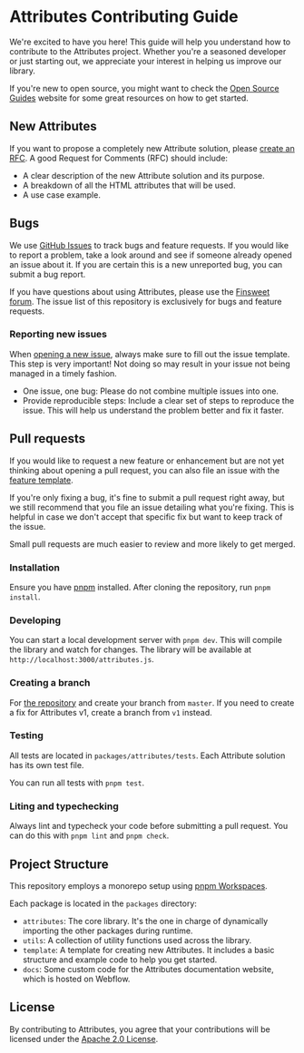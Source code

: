 # Attributes Contributing Guide

We're excited to have you here! This guide will help you understand how to contribute to the Attributes project. Whether you're a seasoned developer or just starting out, we appreciate your interest in helping us improve our library.

If you're new to open source, you might want to check the [Open Source Guides](https://opensource.guide/) website for some great resources on how to get started.

## New Attributes

If you want to propose a completely new Attribute solution, please [create an RFC](https://github.com/finsweet/attributes/discussions). A good Request for Comments (RFC) should include:

- A clear description of the new Attribute solution and its purpose.
- A breakdown of all the HTML attributes that will be used.
- A use case example.

## Bugs

We use [GitHub Issues](https://github.com/finsweet/attributes/issues) to track bugs and feature requests. If you would like to report a problem, take a look around and see if someone already opened an issue about it. If you are certain this is a new unreported bug, you can submit a bug report.

If you have questions about using Attributes, please use the [Finsweet forum](https://forum.finsweet.com/). The issue list of this repository is exclusively for bugs and feature requests.

### Reporting new issues

When [opening a new issue](https://github.com/finsweet/attributes/issues/new/choose), always make sure to fill out the issue template. This step is very important! Not doing so may result in your issue not being managed in a timely fashion.

- One issue, one bug: Please do not combine multiple issues into one.
- Provide reproducible steps: Include a clear set of steps to reproduce the issue. This will help us understand the problem better and fix it faster.

## Pull requests

If you would like to request a new feature or enhancement but are not yet thinking about opening a pull request, you can also file an issue with the [feature template](https://github.com/finsweet/attributes/issues/new?template=feature_request.md).

If you're only fixing a bug, it's fine to submit a pull request right away, but we still recommend that you file an issue detailing what you're fixing. This is helpful in case we don't accept that specific fix but want to keep track of the issue.

Small pull requests are much easier to review and more likely to get merged.

### Installation

Ensure you have [pnpm](https://pnpm.io/installation) installed. After cloning the repository, run `pnpm install`.

### Developing

You can start a local development server with `pnpm dev`. This will compile the library and watch for changes. The library will be available at `http://localhost:3000/attributes.js`.

### Creating a branch

For [the repository](https://github.com/finsweet/attributes) and create your branch from `master`.
If you need to create a fix for Attributes v1, create a branch from `v1` instead.

### Testing

All tests are located in `packages/attributes/tests`. Each Attribute solution has its own test file.

You can run all tests with `pnpm test`.

### Liting and typechecking

Always lint and typecheck your code before submitting a pull request. You can do this with `pnpm lint` and `pnpm check`.

## Project Structure

This repository employs a monorepo setup using [pnpm Workspaces](https://pnpm.io/workspaces).

Each package is located in the `packages` directory:

- `attributes`: The core library. It's the one in charge of dynamically importing the other packages during runtime.
- `utils`: A collection of utility functions used across the library.
- `template`: A template for creating new Attributes. It includes a basic structure and example code to help you get started.
- `docs`: Some custom code for the Attributes documentation website, which is hosted on Webflow.

## License

By contributing to Attributes, you agree that your contributions will be licensed under the [Apache 2.0 License](LICENSE.md).
